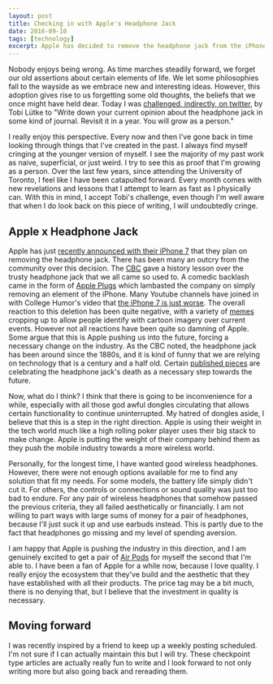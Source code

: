 ```yaml
---
layout: post
title: Checking in with Apple's Headphone Jack
date: 2016-09-10
tags: [technology]
excerpt: Apple has decided to remove the headphone jack from the iPhone 7. While some are up in arms, other are applauding the move
---
```


Nobody enjoys being wrong. As time marches steadily forward, we forget our old assertions about certain elements of life. We let some philosophies fall to the wayside as we embrace new and interesting ideas. However, this adoption gives rise to us forgetting some old thoughts, the beliefs that we once might have held dear. Today I was [challenged, indirectly, on twitter](https://twitter.com/tobi/status/774725548727820288), by Tobi Lütke to "Write down your current opinion about the headphone jack in some kind of journal. Revisit it in a year. You will grow as a person."

I really enjoy this perspective. Every now and then I've gone back in time looking through things that I've created in the past. I always find myself cringing at the younger version of myself. I see the majority of my past work as naive, superficial, or just weird. I try to see this as proof that I'm growing as a person. Over the last few years, since attending the University of Toronto, I feel like I have been catapulted forward. Every month comes with new revelations and lessons that I attempt to learn as fast as I physically can. With this in mind, I accept Tobi's challenge, even though I'm well aware that when I do look back on this piece of writing, I will undoubtedly cringe.

## Apple x Headphone Jack

Apple has just [recently announced with their iPhone 7](http://www.apple.com/iphone-7/specs/) that they plan on removing the headphone jack. There has been many an outcry from the community over this decision. The [CBC](http://www.cbc.ca/news/technology/apple-iphone-headphone-jack-history-1.3755120) gave a history lesson over the trusty headphone jack that we all came so used to. A comedic backlash came in the form of [Apple Plugs](http://appleplugs.com/) which lambasted the company on simply removing an element of the iPhone. Many Youtube channels have joined in with College Humor's video that [the iPhone 7 is just worse](https://www.youtube.com/watch?v=RgBDdDdSqNE). The overall reaction to this deletion has been quite negative, with a variety of [memes](http://imgur.com/a/04Dha) cropping up to allow people identify with cartoon imagery over current events. However not all reactions have been quite so damning of Apple. Some argue that this is Apple pushing us into the future, forcing a necessary change on the industry. As the CBC noted, the headphone jack has been around since the 1880s, and it is kind of funny that we are relying on technology that is a century and a half old. Certain [published pieces](http://gizmodo.com/why-the-headphone-jack-had-to-die-1786299071) are celebrating the headphone jack's death as a necessary step towards the future.

Now, what do I think? I think that there is going to be inconvenience for a while, especially with all those god awful dongles circulating that allows certain functionality to continue uninterrupted. My hatred of dongles aside, I believe that this is a step in the right direction. Apple is using their weight in the tech world much like a high rolling poker player uses their big stack to make change. Apple is putting the weight of their company behind them as they push the mobile industry towards a more wireless world.

Personally, for the longest time, I have wanted good wireless headphones. However, there were not enough options available for me to find any solution that fit my needs. For some models, the battery life simply didn't cut it. For others, the controls or connections or sound quality was just too bad to endure. For any pair of wireless headphones that somehow passed the previous criteria, they all failed aesthetically or financially. I am not willing to part ways with large sums of money for a pair of headphones, because I'll just suck it up and use earbuds instead. This is partly due to the fact that headphones go missing and my level of spending aversion.

I am happy that Apple is pushing the industry in this direction, and I am genuinely excited to get a pair of [Air Pods](http://www.apple.com/airpods/) for myself the second that I'm able to. I have been a fan of Apple for a while now, because I love quality. I really enjoy the ecosystem that they've build and the aesthetic that they have established with all their products. The price tag may be a bit much, there is no denying that, but I believe that the investment in quality is necessary.

## Moving forward

I was recently inspired by a friend to keep up a weekly posting scheduled. I'm not sure if I can actually maintain this but I will try. These checkpoint type articles are actually really fun to write and I look forward to not only writing more but also going back and rereading them.
